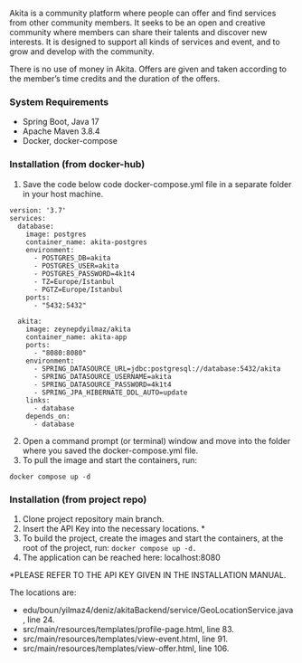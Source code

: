 Akita is a community platform where people can offer and find services from other community members. It seeks to be an open and creative community where members can share their talents and discover new interests. It is designed to support all kinds of services and event, and to grow and develop with the community.

There is no use of money in Akita. Offers are given and taken according to the member’s time credits and the duration of the offers.

### System Requirements
- Spring Boot, Java 17
- Apache Maven 3.8.4
- Docker, docker-compose

### Installation (from docker-hub)
1. Save the code below code docker-compose.yml file in a separate folder in your host machine.
```
version: '3.7'
services:
  database:
    image: postgres
    container_name: akita-postgres
    environment:
      - POSTGRES_DB=akita
      - POSTGRES_USER=akita
      - POSTGRES_PASSWORD=4k1t4
      - TZ=Europe/Istanbul
      - PGTZ=Europe/Istanbul
    ports:
      - "5432:5432"

  akita:
    image: zeynepdyilmaz/akita
    container_name: akita-app
    ports:
      - "8080:8080"
    environment:
      - SPRING_DATASOURCE_URL=jdbc:postgresql://database:5432/akita
      - SPRING_DATASOURCE_USERNAME=akita
      - SPRING_DATASOURCE_PASSWORD=4k1t4
      - SPRING_JPA_HIBERNATE_DDL_AUTO=update
    links:
      - database
    depends_on:
      - database
```

2. Open a command prompt (or terminal) window and move into the folder where you saved the docker-compose.yml file.
3. To pull the image and start the containers, run:

```docker compose up -d```

### Installation (from project repo)

1. Clone project repository main branch.
2. Insert the API Key into the necessary locations. *
3. To build the project, create the images and start the containers, at the root of the project, run:
```docker compose up -d. ```
4. The application can be reached here: localhost:8080

*PLEASE REFER TO THE API KEY GIVEN IN THE INSTALLATION MANUAL.

The locations are: 
- edu/boun/yilmaz4/deniz/akitaBackend/service/GeoLocationService.java, line 24.
- src/main/resources/templates/profile-page.html, line 83.
- src/main/resources/templates/view-event.html, line 91.
- src/main/resources/templates/view-offer.html, line 106.
